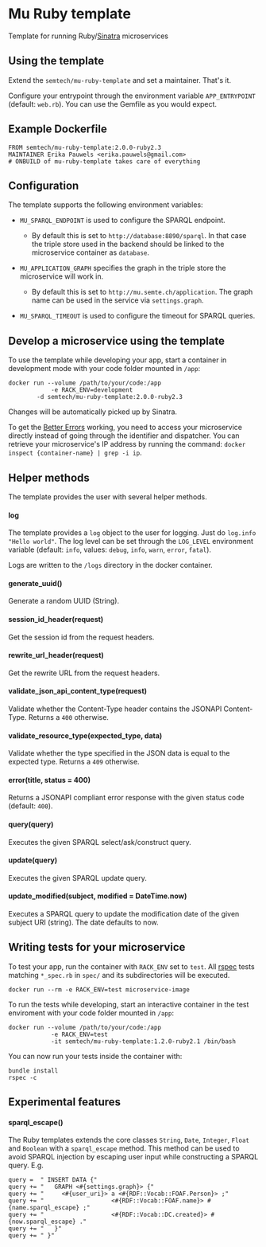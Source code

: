 # Mu Ruby template
Template for running Ruby/[Sinatra](http://www.sinatrarb.com/) microservices

## Using the template
Extend the `semtech/mu-ruby-template` and set a maintainer. That's it.

Configure your entrypoint through the environment variable `APP_ENTRYPOINT` (default: `web.rb`). You can use the Gemfile as you would expect.

## Example Dockerfile

    FROM semtech/mu-ruby-template:2.0.0-ruby2.3
    MAINTAINER Erika Pauwels <erika.pauwels@gmail.com>
    # ONBUILD of mu-ruby-template takes care of everything

## Configuration

The template supports the following environment variables:

- `MU_SPARQL_ENDPOINT` is used to configure the SPARQL endpoint.

  - By default this is set to `http://database:8890/sparql`. In that case the triple store used in the backend should be linked to the microservice container as `database`.


- `MU_APPLICATION_GRAPH` specifies the graph in the triple store the microservice will work in.

  - By default this is set to `http://mu.semte.ch/application`. The graph name can be used in the service via `settings.graph`.


- `MU_SPARQL_TIMEOUT` is used to configure the timeout for SPARQL queries.

## Develop a microservice using the template
To use the template while developing your app, start a container in development mode with your code folder mounted in `/app`:

    docker run --volume /path/to/your/code:/app
                -e RACK_ENV=development
	        -d semtech/mu-ruby-template:2.0.0-ruby2.3

Changes will be automatically picked up by Sinatra.

To get the [Better Errors](https://github.com/charliesome/better_errors) working, you need to access your microservice directly instead of going through the identifier and dispatcher. You can retrieve your microservice's IP address by running the command: `docker inspect {container-name} | grep -i ip`.

## Helper methods
The template provides the user with several helper methods.

#### log
The template provides a `log` object to the user for logging. Just do `log.info "Hello world"`. The log level can be set through the `LOG_LEVEL` environment variable (default: `info`, values: `debug`, `info`, `warn`, `error`, `fatal`).

Logs are written to the `/logs` directory in the docker container.

#### generate_uuid()
Generate a random UUID (String).

#### session_id_header(request)
Get the session id from the request headers.

#### rewrite_url_header(request)
Get the rewrite URL from the request headers.

#### validate_json_api_content_type(request)
Validate whether the Content-Type header contains the JSONAPI Content-Type. Returns a `400` otherwise.

#### validate_resource_type(expected_type, data)
Validate whether the type specified in the JSON data is equal to the expected type. Returns a `409` otherwise.

#### error(title, status = 400)
Returns a JSONAPI compliant error response with the given status code (default: `400`).

#### query(query)
Executes the given SPARQL select/ask/construct query.

#### update(query)
Executes the given SPARQL update query.

#### update_modified(subject, modified = DateTime.now)
Executes a SPARQL query to update the modification date of the given subject URI (string). The date defaults to now.


## Writing tests for your microservice
To test your app, run the container with `RACK_ENV` set to `test`. All [rspec](http://rspec.info/) tests matching `*_spec.rb` in `spec/` and its subdirectories will be executed.

    docker run --rm -e RACK_ENV=test microservice-image

To run the tests while developing, start an interactive container in the test enviroment  with your code folder mounted in `/app`:

    docker run --volume /path/to/your/code:/app
                -e RACK_ENV=test
                -it semtech/mu-ruby-template:1.2.0-ruby2.1 /bin/bash

You can now run your tests inside the container with:

    bundle install
    rspec -c

## Experimental features
#### sparql_escape()
The Ruby templates extends the core classes `String`, `Date`, `Integer`, `Float` and `Boolean` with a `sparql_escape` method. This method can be used to avoid SPARQL injection by escaping user input while constructing a SPARQL query. E.g.

```
query =  " INSERT DATA {"
query += "   GRAPH <#{settings.graph}> {"
query += "     <#{user_uri}> a <#{RDF::Vocab::FOAF.Person}> ;"
query += "                   <#{RDF::Vocab::FOAF.name}> #{name.sparql_escape} ;"
query += "                   <#{RDF::Vocab::DC.created}> #{now.sparql_escape} ."
query += "   }"
query += " }"      
```
